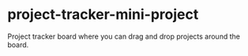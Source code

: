 # project-tracker-mini-project
Project tracker board where you can drag and drop projects around the board.
